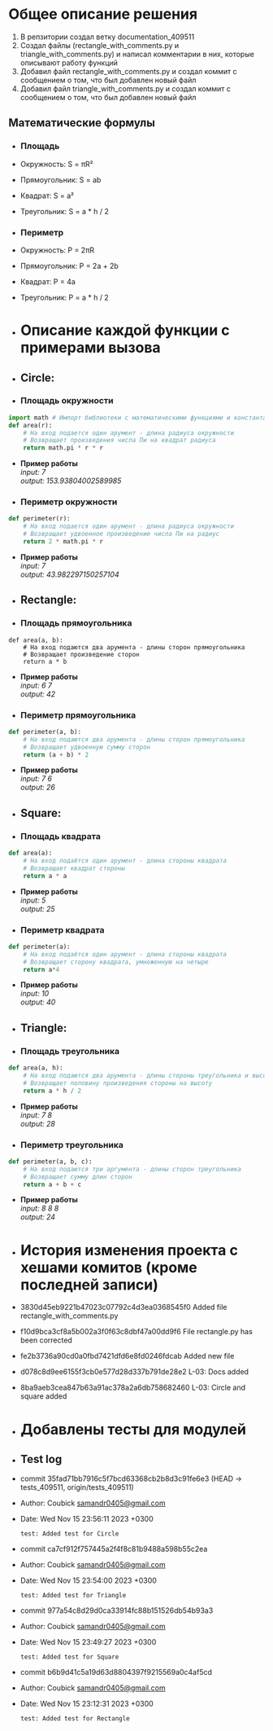 # Общее описание решения
1) В репзитории создал ветку documentation_409511
2) Создал файлы (rectangle_with_comments.py и triangle_with_comments.py) и написал комментарии в них, которые описывают работу функций
3) Добавил файл rectangle_with_comments.py и создал коммит с сообщением о том, что был добавлен новый файл
4) Добавил файл triangle_with_comments.py и создал коммит с сообщением о том, что был добавлен новый файл 
## Математические формулы
- ### Площадь
- Окружность: S = πR²
- Прямоугольник: S = ab
- Квадрат: S = a²
- Треугольник: S = a * h / 2
- ### Периметр
- Окружность: P = 2πR
- Прямоугольник: P = 2a + 2b
- Квадрат: P = 4a
- Треугольник: P = a * h / 2

  
- # Описание каждой функции с примерами вызова
- ## Circle:
- ### Площадь окружности
```python
import math # Импорт библиотеки с математическими функциями и константами
def area(r):
    # На вход подается один арумент - длина радиуса окружности
    # Возвращает произведения числа Пи на квадрат радиуса
    return math.pi * r * r
```
- **Пример работы**
<br>_input: 7_</br>
*output: 153.93804002589985*
- ### Периметр окружности
```python
def perimeter(r):
    # На вход подается один арумент - длина радиуса окружности
    # Возвращает удвоенное произведение числа Пи на радиус
    return 2 * math.pi * r
```
- **Пример работы**
<br>_input: 7_</br>
_output: 43.982297150257104_
- ## Rectangle:
- ### Площадь прямоугольника
```
def area(a, b):
    # На вход подаются два арумента - длины сторон прямоугольника
    # Возвращает произведение сторон
    return a * b 
```
- **Пример работы**
<br>_input: 6 7_</br>
*output: 42*
- ### Периметр прямоугольника
```python
def perimeter(a, b):
    # На вход подаются два арумента - длины сторон прямоугольника
    # Возвращает удвоенную сумму сторон
    return (a + b) * 2
```
- **Пример работы**
<br>_input: 7 6_</br>
_output: 26_
- ## Square:
- ### Площадь квадрата
```python
def area(a):
    # На вход подаётся один арумент - длина стороны квадрата
    # Возвращает квадрат стороны
    return a * a
```
- **Пример работы**
<br>_input: 5_</br>
*output: 25*
- ### Периметр квадрата
```python
def perimeter(a):
    # На вход подаётся один арумент - длина стороны квадрата
    # Возвращает сторону квадрата, умноженную на четыре
    return a*4 
```
- **Пример работы**
<br>_input: 10_</br>
_output: 40_

- ## Triangle:
- ### Площадь треугольника
```python
def area(a, h):
    # На вход подаются два арумента - длины стороны треугольника и высоты, проведенной к этой стороне
    # Возвращает половину произведения стороны на высоту
    return a * h / 2
```
- **Пример работы**
<br>_input: 7 8_</br>
*output: 28*
- ### Периметр треугольника
```python
def perimeter(a, b, c):
    # На вход подаются три аргумента - длины сторон треугольника
    # Возвращает сумму длин сторон
    return a + b + c 
```
- **Пример работы**
<br>_input: 8 8 8_</br>
_output: 24_
- # История изменения проекта с хешами комитов (кроме последней записи)
- 3830d45eb9221b47023c07792c4d3ea0368545f0 Added file rectangle_with_comments.py
- f10d9bca3cf8a5b002a3f0f63c8dbf47a00dd9f6 File rectangle.py has been corrected
- fe2b3736a90cd0a0fbd7421dfd6e8fd0246fdcab Added new file
- d078c8d9ee6155f3cb0e577d28d337b791de28e2 L-03: Docs added
- 8ba9aeb3cea847b63a91ac378a2a6db758682460 L-03: Circle and square added
- # Добавлены тесты для модулей
- ## Test log
- commit 35fad71bb7916c5f7bcd63368cb2b8d3c91fe6e3 (HEAD -> tests_409511, origin/tests_409511)
- Author: Coubick <samandr0405@gmail.com>
- Date:   Wed Nov 15 23:56:11 2023 +0300

  ```test: Added test for Circle```

- commit ca7cf912f757445a2f4f8c81b9488a598b55c2ea
- Author: Coubick <samandr0405@gmail.com>
- Date:   Wed Nov 15 23:54:00 2023 +0300

  ```test: Added test for Triangle```

- commit 977a54c8d29d0ca33914fc88b151526db54b93a3
- Author: Coubick <samandr0405@gmail.com>
- Date:   Wed Nov 15 23:49:27 2023 +0300

  ```test: Added test for Square```

- commit b6b9d41c5a19d63d8804397f9215569a0c4af5cd
- Author: Coubick <samandr0405@gmail.com>
- Date:   Wed Nov 15 23:12:31 2023 +0300

  ```test: Added test for Rectangle```
